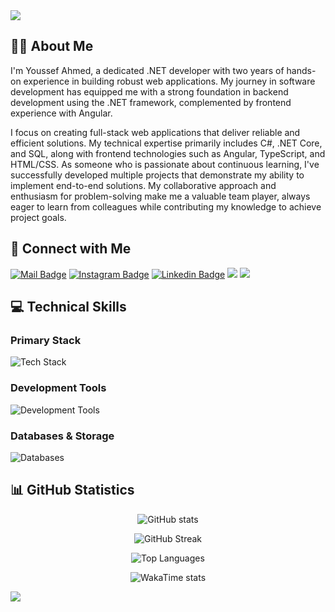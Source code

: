 <img src="https://capsule-render.vercel.app/api?type=waving&color=0:3a8296,100:091519&height=150&text=Hi,%20I'm%20Youssef%20Ahmed&fontSize=50&fontColor=61DAFB&fontAlignY=45&animation=twinkling&desc=Full%20Stack%20Developer%20(.NET%20and%20Angular)&descSize=30&descAlignY=85&section=header" />

## 👨‍💻 About Me

I'm Youssef Ahmed, a dedicated .NET developer with two years of hands-on experience in building robust web applications. My journey in software development has equipped me with a strong foundation in backend development using the .NET framework, complemented by frontend experience with Angular.

I focus on creating full-stack web applications that deliver reliable and efficient solutions. My technical expertise primarily includes C#, .NET Core, and SQL, along with frontend technologies such as Angular, TypeScript, and HTML/CSS. As someone who is passionate about continuous learning, I've successfully developed multiple projects that demonstrate my ability to implement end-to-end solutions. My collaborative approach and enthusiasm for problem-solving make me a valuable team player, always eager to learn from colleagues while contributing my knowledge to achieve project goals.

## 🤝 Connect with Me

[![Mail Badge](https://img.shields.io/badge/-uosefahmed0022@gmail.com-dc2626?style=flat&labelColor=dc2626&logo=gmail&logoColor=white)](mailto:uosefahmed0022@gmail.com)
[![Instagram Badge](https://img.shields.io/badge/-@uossef_agag-c026d3?style=flat&labelColor=c026d3&logo=instagram&logoColor=white)](https://www.instagram.com/uossef_agag) 
[![Linkedin Badge](https://img.shields.io/badge/-yousef_ahmed-0284c7?style=flat&labelColor=0284c7&logo=linkedin&logoColor=white)](https://www.linkedin.com/in/yousef-ahmed-175ab4268/) 
[![](https://komarev.com/ghpvc/?username=uosefahmed22&color=blue&label=Profile%20Views)](https://github.com/uosefahmed22)
[![](https://img.shields.io/github/followers/uosefahmed22?label=GitHub%20Followers)](https://github.com/uosefahmed22)

## 💻 Technical Skills

### Primary Stack
![Tech Stack](https://skillicons.dev/icons?i=cs,dotnet,angular,ts,js,html,css,bootstrap)

### Development Tools
![Development Tools](https://skillicons.dev/icons?i=visualstudio,vscode,docker,postman,git,github)

### Databases & Storage
![Databases](https://skillicons.dev/icons?i=sqlserver,mongodb,redis)

## 📊 GitHub Statistics

<div align="center">
  
![GitHub stats](https://github-readme-stats.vercel.app/api?username=uosefahmed22&theme=react&show_icons=true&)

![GitHub Streak](https://github-readme-streak-stats.herokuapp.com?user=uosefahmed22&theme=react&card_width=470)

![Top Languages](https://github-readme-stats.vercel.app/api/top-langs/?username=uosefahmed22&card_width=495&langs_count=7&layout=compact&theme=react)

![WakaTime stats](https://github-readme-stats.vercel.app/api/wakatime?username=@uosefahmed22&langs_count=7&layout=compact&theme=react)

</div>

<img src="https://capsule-render.vercel.app/api?type=waving&color=0:4daec8,100:091519&height=100&section=footer" />
